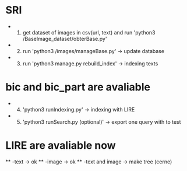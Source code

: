 # SRI

* 1. get dataset of images in csv(url, text) and run 'python3 /BaseImage_dataset/obterBase.py'
* 2. run 'python3 /images/manageBase.py'         -> update database
* 3. run 'python3 manage.py rebuild_index'       -> indexing texts

# bic and bic_part are avaliable

* 4. 'python3 runIndexing.py'                    -> indexing with LIRE
* 5. 'python3 runSearch.py (optional)'           -> export one query with to test

# LIRE are avaliable now 

** -text           -> ok
** -image          -> ok
** -text and image -> make tree (cerne)
